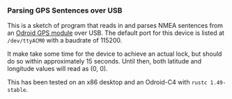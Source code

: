 ### Parsing GPS Sentences over USB

This is a sketch of program that reads in and parses NMEA sentences from an
[Odroid GPS module](https://ameridroid.com/products/usb-gps-module?_pos=1&_sid=6a8253b25&_ss=r) over USB. The default port for this device is listed at 
`/dev/ttyACM0` with a baudrate of 115200. 

It make take some time for the device to achieve an actual lock, but should 
do so within approximately 15 seconds. Until then, both latitude and longitude
values will read as (0, 0). 

This has been tested on an x86 desktop and an Odroid-C4 with `rustc 1.49-stable`.